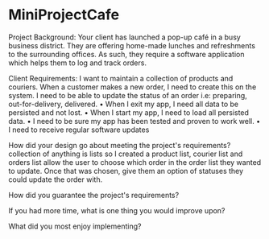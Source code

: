 # MiniProjectCafe

Project Background:
Your client has launched a pop-up café in a busy business district. They
are offering home-made lunches and refreshments to the surrounding
offices. As such, they require a software application which helps them to
log and track orders.

Client Requirements:
I want to maintain a collection of products and couriers.
When a customer makes a new order, I need to create this on the
system.
I need to be able to update the status of an order i.e: preparing,
out-for-delivery, delivered.
• When I exit my app, I need all data to be persisted and not lost.
• When I start my app, I need to load all persisted data.
• I need to be sure my app has been tested and proven to work well.
• I need to receive regular software updates


How did your design go about meeting the project's requirements?
collection of anything is lists so I created a product list, courier list and orders list
allow the user to choose which order in the order list they wanted to update. Once that was chosen, give them an option of statuses they could update the order with.




How did you guarantee the project's requirements?



If you had more time, what is one thing you would improve upon?



What did you most enjoy implementing?
